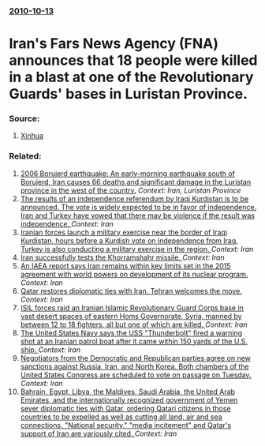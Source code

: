 ### [2010-10-13](/news/2010/10/13/index.md)

# Iran's Fars News Agency (FNA) announces that 18 people were killed in a blast at one of the Revolutionary Guards' bases in Luristan Province. 




### Source:

1. [Xinhua](http://news.xinhuanet.com/english2010/world/2010-10/13/c_13555580.htm)

### Related:

1. [ 2006 Borujerd earthquake: An early-morning earthquake south of Borujerd, Iran causes 66 deaths and significant damage in the Luristan province in the west of the country.](/news/2006/03/31/2006-borujerd-earthquake-an-early-morning-earthquake-south-of-borujerd-iran-causes-66-deaths-and-significant-damage-in-the-luristan-provi.md) _Context: Iran, Luristan Province_
2. [The results of an independence referendum by Iraqi Kurdistan is to be announced. The vote is widely expected to be in favor of independence. Iran and Turkey have vowed that there may be violence if the result was independence. ](/news/2017/09/26/the-results-of-an-independence-referendum-by-iraqi-kurdistan-is-to-be-announced-the-vote-is-widely-expected-to-be-in-favor-of-independence.md) _Context: Iran_
3. [Iranian forces launch a military exercise near the border of Iraqi Kurdistan, hours before a Kurdish vote on independence from Iraq. Turkey is also conducting a military exercise in the region. ](/news/2017/09/24/iranian-forces-launch-a-military-exercise-near-the-border-of-iraqi-kurdistan-hours-before-a-kurdish-vote-on-independence-from-iraq-turkey.md) _Context: Iran_
4. [Iran successfully tests the Khorramshahr missile. ](/news/2017/09/23/iran-successfully-tests-the-khorramshahr-missile.md) _Context: Iran_
5. [An IAEA report says Iran remains within key limits set in the 2015 agreement with world powers on development of its nuclear program. ](/news/2017/08/31/an-iaea-report-says-iran-remains-within-key-limits-set-in-the-2015-agreement-with-world-powers-on-development-of-its-nuclear-program.md) _Context: Iran_
6. [Qatar restores diplomatic ties with Iran. Tehran welcomes the move. ](/news/2017/08/24/qatar-restores-diplomatic-ties-with-iran-tehran-welcomes-the-move.md) _Context: Iran_
7. [ISIL forces raid an Iranian Islamic Revolutionary Guard Corps base in vast desert spaces of eastern Homs Governorate, Syria, manned by between 12 to 18 fighters, all but one of which are killed. ](/news/2017/08/11/isil-forces-raid-an-iranian-islamic-revolutionary-guard-corps-base-in-vast-desert-spaces-of-eastern-homs-governorate-syria-manned-by-betwe.md) _Context: Iran_
8. [The United States Navy says the USS "Thunderbolt" fired a warning shot at an Iranian patrol boat after it came within 150 yards of the U.S. ship. ](/news/2017/07/25/the-united-states-navy-says-the-uss-thunderbolt-fired-a-warning-shot-at-an-iranian-patrol-boat-after-it-came-within-150-yards-of-the-u-s.md) _Context: Iran_
9. [Negotiators from the Democratic and Republican parties agree on new sanctions against Russia, Iran, and North Korea. Both chambers of the United States Congress are scheduled to vote on passage on Tuesday. ](/news/2017/07/22/negotiators-from-the-democratic-and-republican-parties-agree-on-new-sanctions-against-russia-iran-and-north-korea-both-chambers-of-the-un.md) _Context: Iran_
10. [Bahrain, Egypt, Libya, the Maldives, Saudi Arabia, the United Arab Emirates, and the internationally recognized government of Yemen sever diplomatic ties with Qatar, ordering Qatari citizens in those countries to be expelled as well as cutting all land, air and sea connections. "National security," "media incitement" and Qatar's support of Iran are variously cited. ](/news/2017/06/5/bahrain-egypt-libya-the-maldives-saudi-arabia-the-united-arab-emirates-and-the-internationally-recognized-government-of-yemen-sever-di.md) _Context: Iran_

